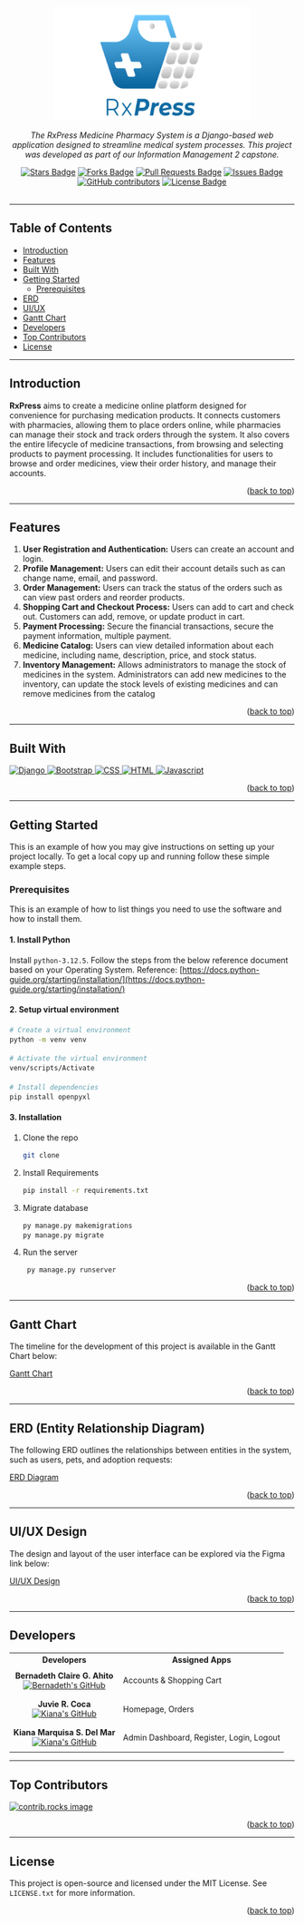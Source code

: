 <a id="readme-top"></a>
<div align="center">
  <a href="https://github.com/othneildrew/Best-README-Template">
    <img src="app/static/Logo.png" alt="Logo" width="350" height="200">
  </a>
  <p align="center"><i>The RxPress Medicine Pharmacy System is a Django-based web application designed to streamline medical system processes. This project was developed as part of our Information Management 2 capstone.</i></p>
  <a href="https://github.com/berna-ahito/RxPress-A-Medicine-Pharmacy-System/stargazers"><img src="https://img.shields.io/github/stars/berna-ahito/RxPress-A-Medicine-Pharmacy-System" alt="Stars Badge"/></a>
<a href="https://github.com/eynabdllh/pet-adoption-system/network/members"><img src="https://img.shields.io/github/forks/berna-ahito/RxPress-A-Medicine-Pharmacy-System" alt="Forks Badge"/></a>
<a href="https://github.com/berna-ahito/RxPress-A-Medicine-Pharmacy-System/pulls"><img src="https://img.shields.io/github/issues-pr/berna-ahito/RxPress-A-Medicine-Pharmacy-System" alt="Pull Requests Badge"/></a>
<a href="https://github.com/berna-ahito/RxPress-A-Medicine-Pharmacy-System/issues"><img src="https://img.shields.io/github/issues/berna-ahito/RxPress-A-Medicine-Pharmacy-System" alt="Issues Badge"/></a>
<a href=https://github.com/eynabdllh/pet-adoption-system/graphs/contributors"><img alt="GitHub contributors" src="https://img.shields.io/github/contributors/eynabdllh/pet-adoption-system?color=2b9348"></a>
<a href="https://github.com/berna-ahito/RxPress-A-Medicine-Pharmacy-System/blob/main/LICENSE"><img src="https://img.shields.io/github/license/eynabdllh/pet-adoption-system?color=2b9348" alt="License Badge"/></a>
</div>
<br>

---

## Table of Contents

- [Introduction](#introduction)
- [Features](#features)
- [Built With](#built-with)
- [Getting Started](#getting-started)
  - [Prerequisites](#prerequisites)
- [ERD](#erd-entity-relationship-diagram)
- [UI/UX](#uiux-design)
- [Gantt Chart](#gantt-chart)
- [Developers](#developers)
- [Top Contributors](#top-contributors)
- [License](#license)

---

## Introduction


**RxPress** aims to create a medicine online platform designed for convenience for purchasing medication products. It connects customers with pharmacies, allowing them to place orders online, while pharmacies can manage their stock and track orders through the system. It also covers the entire lifecycle of medicine transactions, from browsing and selecting products to payment processing. It includes functionalities for users to browse and order medicines, view their order history, and manage their accounts.

<p align="right">(<a href="#readme-top">back to top</a>)</p>

---

## Features
1. **User Registration and Authentication:** Users can create an account and login.
2. **Profile Management:** Users can edit their account details such as can change name, email, and password.
3. **Order Management:** Users can track the status of the orders such as can view past orders and reorder products.
4. **Shopping Cart and Checkout Process:** Users can add to cart and check out. Customers can add, remove, or update product in cart.
5. **Payment Processing:** Secure the financial transactions, secure the payment information, multiple payment.
6. **Medicine Catalog:** Users can view detailed information about each medicine, including name, description, price, and stock status.
7. **Inventory Management:** Allows administrators to manage the stock of medicines in the system. Administrators can add new medicines to the inventory, can update the stock levels of existing medicines and can remove medicines from the catalog

<p align="right">(<a href="#readme-top">back to top</a>)</p>

---

## Built With
<section id="technologies">
  <a href="https://www.djangoproject.com/" target="_blank">
    <img src="https://img.shields.io/badge/Django-blue?style=for-the-badge&logo=django" alt="Django" />
  </a>
  <a href="https://getbootstrap.com" target="_blank">
    <img src="https://img.shields.io/badge/Bootstrap-563D7C?style=for-the-badge&logo=bootstrap&logoColor=white" alt="Bootstrap" />
  </a>
  <a href="https://www.w3.org/Style/CSS/" target="_blank">
    <img src="https://img.shields.io/badge/CSS-1572B6?style=for-the-badge&logo=css3&logoColor=white" alt="CSS" />
  </a>
  <a href="https://html.spec.whatwg.org/multipage/" target="_blank">
      <img src="https://img.shields.io/badge/HTML-E34F26?style=for-the-badge&logo=html5&logoColor=white" alt="HTML" />
  </a>
  <a href="https://www.javascript.com/" target="_blank">
      <img src="https://img.shields.io/badge/JavaScript-F7DF1E?style=for-the-badge&logo=javascript&logoColor=black" alt="Javascript" />
  </a>
</section>

<p align="right">(<a href="#readme-top">back to top</a>)</p>

---

## Getting Started

This is an example of how you may give instructions on setting up your project locally.
To get a local copy up and running follow these simple example steps.

### Prerequisites

This is an example of how to list things you need to use the software and how to install them.
#### 1. Install Python
Install ```python-3.12.5```. Follow the steps from the below reference document based on your Operating System.
Reference: [https://docs.python-guide.org/starting/installation/](https://docs.python-guide.org/starting/installation/) 

#### 2. Setup virtual environment
```bash
# Create a virtual environment
python -m venv venv

# Activate the virtual environment
venv/scripts/Activate

# Install dependencies
pip install openpyxl
```

#### 3. Installation

1. Clone the repo
   ```sh
   git clone 
   ```
2. Install Requirements
   ```sh
   pip install -r requirements.txt
   ```
3. Migrate database
    ```sh
   py manage.py makemigrations
   py manage.py migrate
   ```
4. Run the server
   ```sh
    py manage.py runserver
    ```
<p align="right">(<a href="#readme-top">back to top</a>)</p>

---

## Gantt Chart

The timeline for the development of this project is available in the Gantt Chart below:

[Gantt Chart](https://docs.google.com/spreadsheets/d/1SAFKTDseweKnDu_fouK8daas7jXb43GULPZr4hVrHgg/edit?usp=sharing)

<p align="right">(<a href="#readme-top">back to top</a>)</p>

---
## ERD (Entity Relationship Diagram)

The following ERD outlines the relationships between entities in the system, such as users, pets, and adoption requests:

[ERD Diagram](https://drive.google.com/file/d/15EeDtZ7D4PGuASBMvxIvKe2dKOj4FEAc/view?usp=sharing)

<p align="right">(<a href="#readme-top">back to top</a>)</p>

---

## UI/UX Design

The design and layout of the user interface can be explored via the Figma link below:

[UI/UX Design](https://www.figma.com/design/hclbwOZiAfHJtQUMpU0ufz/CSIT327---IM2---SYSTEM-UI%2FUX?node-id=0-1&t=l2Inp7193Z73KgIa-1)

<p align="right">(<a href="#readme-top">back to top</a>)</p>

---
## Developers
<div>
  <table>
    <tr>
      <th>Developers</th>
      <th>Assigned Apps</th>
    </tr>
    <tr>
      <td align="center">
        <strong>Bernadeth Claire G. Ahito</strong><br>
        <a href="https://github.com/berna-ahito"><img src="https://img.shields.io/badge/GitHub-Profile-blueviolet?style=for-the-badge&logo=github&logoColor=white" alt="Bernadeth's GitHub"></a>
      </td>
      <td>
        <p>Accounts & Shopping Cart</p>
      </td>
    </tr>
    <tr>
      <td align="center">
        <strong>Juvie R. Coca</strong><br>
        <a href="https://github.com/Juvie-cmd"><img src="https://img.shields.io/badge/GitHub-Profile-blueviolet?style=for-the-badge&logo=github&logoColor=white" alt="Kiana's GitHub"></a>
      </td>
      <td>
        <p> Homepage, Orders</p>
      </td>
    </tr>
    <tr>
      <td align="center">
        <strong>Kiana Marquisa S. Del Mar</strong><br>
        <a href="https://github.com/KianaDelMar"><img src="https://img.shields.io/badge/GitHub-Profile-blueviolet?style=for-the-badge&logo=github&logoColor=white" alt="Kiana's GitHub"></a>
      </td>
      <td>
        <p>Admin Dashboard, Register, Login, Logout</p>
      </td>
    </tr>
  </table>
</div>

---
## Top Contributors
<a href="https://github.com/berna-ahito/RxPress-A-Medicine-Pharmacy-System/graphs/contributors">
  <img src="https://contrib.rocks/image?repo=berna-ahito/RxPress-A-Medicine-Pharmacy-System" alt="contrib.rocks image" />
</a>

<p align="right">(<a href="#readme-top">back to top</a>)</p>

---

## License
This project is open-source and licensed under the MIT License.  See `LICENSE.txt` for more information.
<p align="right">(<a href="#readme-top">back to top</a>)</p>
